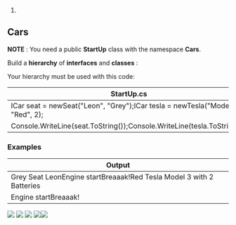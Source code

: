 1.
## Cars

**NOTE** : You need a public **StartUp** class with the namespace **Cars**.

Build a **hierarchy** of **interfaces** and **classes** :

Your hierarchy must be used with this code:

| **StartUp.cs** |
| --- |
| ICar seat = newSeat(&quot;Leon&quot;, &quot;Grey&quot;);ICar tesla = newTesla(&quot;Model 3&quot;, &quot;Red&quot;, 2);
Console.WriteLine(seat.ToString());Console.WriteLine(tesla.ToString()); |

### Examples

| **Output** |
| --- |
| Grey Seat LeonEngine startBreaaak!Red Tesla Model 3 with 2 Batteries
Engine startBreaaak! |

![](RackMultipart20200917-4-1edc5bh_html_63c6245aa4940ad8.gif) ![](RackMultipart20200917-4-1edc5bh_html_5f0f2ddacbac70d2.gif) ![](RackMultipart20200917-4-1edc5bh_html_51bd00be29b85496.gif) ![](RackMultipart20200917-4-1edc5bh_html_f746d52952cd7e91.gif)[![](RackMultipart20200917-4-1edc5bh_html_3aa486326bfa75e9.png)](https://softuni.org/)


